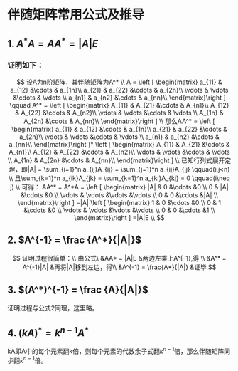 # 伴随矩阵常用公式及推导

## 1. $A^*A = AA^* = |A|E$

### 证明如下：

$$
设A为n阶矩阵，其伴随矩阵为A^* \\
A = 
\left [ \begin{matrix}
a_{11} & a_{12} &\cdots & a_{1n}\\
a_{21} & a_{22} &\cdots & a_{2n}\\
\vdots & \vdots &\cdots & \vdots \\
a_{n1} & a_{n2} &\cdots & a_{nn}\\
\end{matrix}\right ]
\qquad A^* = 
\left [ \begin{matrix}
A_{11} & A_{21} &\cdots & A_{n1}\\
A_{12} & A_{22} &\cdots & A_{n2}\\
\vdots & \vdots &\cdots & \vdots \\
A_{1n} & A_{2n} &\cdots & A_{nn}\\
\end{matrix}\right ] \\
那么AA^* = 
\left [ \begin{matrix}
a_{11} & a_{12} &\cdots & a_{1n}\\
a_{21} & a_{22} &\cdots & a_{2n}\\
\vdots & \vdots &\cdots & \vdots \\
a_{n1} & a_{n2} &\cdots & a_{nn}\\
\end{matrix}\right ]*
\left [ \begin{matrix}
A_{11} & A_{21} &\cdots & A_{n1}\\
A_{12} & A_{22} &\cdots & A_{n2}\\
\vdots & \vdots &\cdots & \vdots \\
A_{1n} & A_{2n} &\cdots & A_{nn}\\
\end{matrix}\right ] \\
已知行列式展开定理，即|A| = \sum_{i=1}^n a_{ij}A_{ij} = \sum_{j=1}^n a_{ij}A_{ij} \qquad(i,j<n) \\
且\sum_{k=1}^n a_{ik}A_{jk} = \sum_{k=1}^n a_{ki}A_{kj} = 0 \qquad(i\neq j) \\
可得： AA^* = A^*A = 
\left [ \begin{matrix}
|A| & 0 &\cdots &0 \\
 0  & |A|	&\cdots	&0 \\
 \vdots & \vdots &\vdots &\vdots \\
 0 & 0 &\cdots &|A| \\
\end{matrix}\right ] 
=|A| 
\left [ \begin{matrix}
1 & 0 &\cdots &0 \\
 0  & 1	&\cdots	&0 \\
 \vdots & \vdots &\vdots &\vdots \\
 0 & 0 &\cdots &1 \\
\end{matrix}\right ]
=|A|E \\
$$

## 2. $A^{-1} = \frac {A^*}{|A|}$

$$
证明过程很简单：\\
由公式\ &AA* = |A|E      &两边左乘上A^{-1},得 \\
       &A^* = A^{-1}|A| &再将|A|移到左边，得\\
		&A^{-1} = \frac{A*}{|A|} &证毕
$$

## 3. $(A^*)^{-1} = \frac {A}{|A|}$

证明过程与公式2同理，这里略。

## 4. $(kA)^* = k^{n-1} A^*$

kA即A中的每个元素翻k倍，则每个元素的代数余子式翻$k^{n-1}$倍，那么伴随矩阵同步翻$k^{n-1}$倍。



